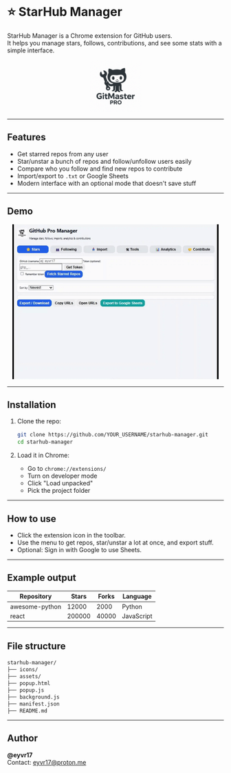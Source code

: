 # ⭐ StarHub Manager

StarHub Manager is a Chrome extension for GitHub users.  
It helps you manage stars, follows, contributions, and see some stats with a simple interface.

<p align="center">
    <img src="icons/icon1024.png" alt="StarHub Manager Logo" width="120"/>
</p>

---

## Features

- Get starred repos from any user  
- Star/unstar a bunch of repos and follow/unfollow users easily  
- Compare who you follow and find new repos to contribute  
- Import/export to `.txt` or Google Sheets  
- Modern interface with an optional mode that doesn't save stuff  

---

## Demo

<p align="center">
    <img src="files/demo.gif" alt="Demo" width="480"/>
</p>

---

## Installation

1. Clone the repo:

     ```bash
     git clone https://github.com/YOUR_USERNAME/starhub-manager.git
     cd starhub-manager
     ```

2. Load it in Chrome:

     - Go to `chrome://extensions/`
     - Turn on developer mode
     - Click "Load unpacked"
     - Pick the project folder

---

## How to use

- Click the extension icon in the toolbar.
- Use the menu to get repos, star/unstar a lot at once, and export stuff.
- Optional: Sign in with Google to use Sheets.

---

## Example output

| Repository       | Stars  | Forks  | Language    |
|------------------|--------|--------|-------------|
| awesome-python   | 12000  | 2000   | Python      |
| react            | 200000 | 40000  | JavaScript  |

---

## File structure

```
starhub-manager/
├── icons/
├── assets/
├── popup.html
├── popup.js
├── background.js
├── manifest.json
├── README.md
```

---

## Author

**@eyvr17**  
Contact: eyvr17@proton.me
